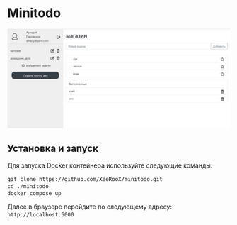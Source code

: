 # Minitodo
![Главная страница](https://github.com/XeeRooX/minitodo/blob/master/minitodo/readmeImages/screen.png "Главная")
## Установка и запуск
Для запуска Docker контейнера используйте следующие команды:
```
git clone https://github.com/XeeRooX/minitodo.git
cd ./minitodo
docker compose up
```
Далее в браузере перейдите по следующему адресу:
``` http://localhost:5000 ```
